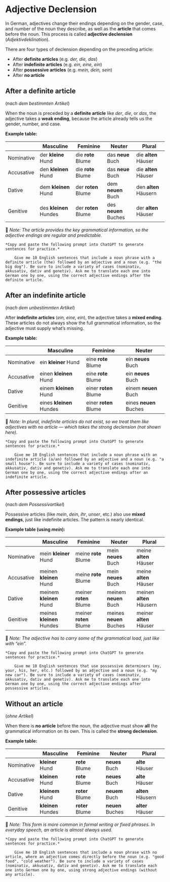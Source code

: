 # Adjective Declension

In German, adjectives change their endings depending on the gender, case, and number of the noun they describe, as well as the **article** that comes before the noun. This process is called **adjective declension** (*Adjektivdeklination*).

There are four types of declension depending on the preceding article:

- After **definite articles** (e.g. *der, die, das*)
- After **indefinite articles** (e.g. *ein, eine, ein*)
- After **possessive articles** (e.g. *mein, dein, sein*)
- After **no article**

## After a definite article

(*nach dem bestimmten Artikel*)

When the noun is preceded by a **definite article** like *der*, *die*, or *das*, the adjective takes a **weak ending**, because the article already tells us the gender, number, and case.

**Example table:**

|  | Masculine | Feminine | Neuter | Plural |
| --- | --- | --- | --- | --- |
| Nominative | der **kleine** Hund | die **rote** Blume | das **neue** Buch | die **alten** Häuser |
| Accusative | den **kleinen** Hund | die **rote** Blume | das **neue** Buch | die **alten** Häuser |
| Dative | dem **kleinen** Hund | der **roten** Blume | dem **neuen** Buch | den **alten** Häusern |
| Genitive | des **kleinen** Hundes | der **roten** Blume | des **neuen** Buches | der **alten** Häuser |

📝 *Note: The article provides the key grammatical information, so the adjective endings are regular and predictable.*

```{admonition} Let's Practice!
*Copy and paste the following prompt into ChatGPT to generate sentences for practice.*

    Give me 10 English sentences that include a noun phrase with a definite article (the) followed by an adjective and a noun (e.g. "the big dog"). Be sure to include a variety of cases (nominativ, akkusativ, dativ and genetiv). Ask me to translate each one into German one by one, using the correct adjective endings after the definite article.
```

## After an indefinite article

(*nach dem unbestimmten Artikel*)

After **indefinite articles** (*ein, eine, ein*), the adjective takes a **mixed ending**. These articles do not always show the full grammatical information, so the adjective must supply what’s missing.

**Example table:**

|  | Masculine | Feminine | Neuter |
| --- | --- | --- | --- |
| Nominative | ein **kleiner** Hund | eine **rote** Blume | ein **neues** Buch |
| Accusative | einen **kleinen** Hund | eine **rote** Blume | ein **neues** Buch |
| Dative | einem **kleinen** Hund | einer **roten** Blume | einem **neuen** Buch |
| Genitive | eines **kleinen** Hundes | einer **roten** Blume | eines **neuen** Buches |

📝 *Note: In plural, indefinite articles do not exist, so we treat them like adjectives with no article — which takes the strong declension (not shown here).*

```{admonition} Let's Practice!
*Copy and paste the following prompt into ChatGPT to generate sentences for practice.*

    Give me 10 English sentences that include a noun phrase with an indefinite article (a/an) followed by an adjective and a noun (e.g. "a small house"). Be sure to include a variety of cases (nominativ, akkusativ, dativ and genetiv). Ask me to translate each one into German one by one, using the correct adjective endings after an indefinite article.

```

## After possessive articles

(*nach dem Possessivartikel*)

Possessive articles (like *mein*, *dein*, *ihr*, *unser*, etc.) also use **mixed endings**, just like indefinite articles. The pattern is nearly identical.

**Example table (using *mein*):**

|  | Masculine | Feminine | Neuter | Plural |
| --- | --- | --- | --- | --- |
| Nominative | mein **kleiner** Hund | meine **rote** Blume | mein **neues** Buch | meine **alten** Häuser |
| Accusative | meinen **kleinen** Hund | meine **rote** Blume | mein **neues** Buch | meine **alten** Häuser |
| Dative | meinem **kleinen** Hund | meiner **roten** Blume | meinem **neuen** Buch | meinen **alten** Häusern |
| Genitive | meines **kleinen** Hundes | meiner **roten** Blume | meines **neuen** Buches | meiner **alten** Häuser |

📝 *Note: The adjective has to carry some of the grammatical load, just like with “ein”.*

```{admonition} Let's Practice!
*Copy and paste the following prompt into ChatGPT to generate sentences for practice.*

    Give me 10 English sentences that use possessive determiners (my, your, his, her, etc.) followed by an adjective and a noun (e.g. "my new car"). Be sure to include a variety of cases (nominativ, akkusativ, dativ and genetiv). Ask me to translate each one into German one by one, using the correct adjective endings after possessive articles.
```

## Without an article

(*ohne Artikel*)

When there is **no article** before the noun, the adjective must show **all** the grammatical information on its own. This is called the **strong declension**.

**Example table:**

|  | Masculine | Feminine | Neuter | Plural |
| --- | --- | --- | --- | --- |
| Nominative | **kleiner** Hund | **rote** Blume | **neues** Buch | **alte** Häuser |
| Accusative | **kleinen** Hund | **rote** Blume | **neues** Buch | **alte** Häuser |
| Dative | **kleinem** Hund | **roter** Blume | **neuem** Buch | **alten** Häusern |
| Genitive | **kleinen** Hundes | **roter** Blume | **neuen** Buches | **alter** Häuser |

📝 *Note: This form is more common in formal writing or fixed phrases. In everyday speech, an article is almost always used.*

```{admonition} Let's Practice!
*Copy and paste the following prompt into ChatGPT to generate sentences for practice.*

    Give me 10 English sentences that include a noun phrase with no article, where an adjective comes directly before the noun (e.g. "good food", "cold weather"). Be sure to include a variety of cases (nominativ, akkusativ, dativ and genetiv). Ask me to translate each one into German one by one, using strong adjective endings (without any article).
```